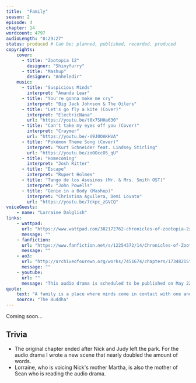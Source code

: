```yaml
---
title:  "Family"
season: 2
episode: 4
chapter: 14
wordcount: 4797
audioLength: "0:29:27"
status: produced # Can be: planned, published, recorded, produced
copyrights:
    cover:
      - title: "Zootopia 12"
        designer: "Shinyfurry"
      - title: "Mashup"
        designer: "Anheledir"
    music:
      - title: "Suspicious Minds"
        interpret: "Amanda Lear"
      - title: "You're gonna make me cry"
        interpret: "Big Jack Johnson & The Oilers"
      - title: "Let's go fly a kite (Cover)"
        interpret: "ElectricNana"
        url: "https://youtu.be/t0x7SHHa630"
      - title: "Can't take my eyes off you (Cover)"
        interpret: "Craymer"
        url: "https://youtu.be/-V9J0OAKHVA"
      - title: "Pokémon Theme Song (Cover)"
        interpret: "Kurt Schneider feat. Lindsey Stirling"
        url: "https://youtu.be/zo0OccO5_qU"
      - title: "Homecoming"
        interpret: "Josh Ritter"
      - title: "Escape"
        interpret: "Rupert Holmes"
      - title: "Tango de los Asesinos (Mr. & Mrs. Smith OST)"
        interpret: "John Powells"
      - title: "Genie in a Body (Mashup)"
        interpret: "Christina Aguilera, Demi Lovato"
        url: "https://youtu.be/7ckpc_zGVCQ"
voiceGuests:
    - name: "Lorraine Dalglish"
links:
    - wattpad:
      url: "https://www.wattpad.com/382172762-chronicles-of-zootopia-2x04-family"
      message: ""
    - fanfiction:
      url: "https://www.fanfiction.net/s/12254372/14/Chronicles-of-Zootopia"
      message: ""
    - ao3:
      url: "http://archiveofourown.org/works/7451674/chapters/17348215"
      message: ""
    - youtube:
      url: ""
      message: "This audio drama is scheduled to be published on May 22, 2017!"
quote:
    text: "A family is a place where minds come in contact with one another. If these minds love one another, the home will be as beautiful as a flower garden. But, if these minds get out of harmony with one another, it is like a storm that plays havoc with the garden."
    source: "The Buddha"
---
```

Coming soon...

## Trivia
 * The original chapter ended after Nick and Judy left the park. For the audio drama I wrote a new scene that nearly doubled the amount of words.
 * Lorraine, who is voicing Nick's mother Martha, is also the mother of Sean who is reading the audio drama.